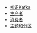 * [初识Kafka](chapter1/README.md)
* [生产者](chapter2/README.md)
* [消费者](chapter3/README.md)
* [主题和分区](chapter4/README.md)
